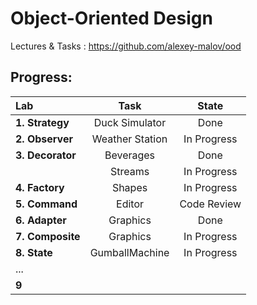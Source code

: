 # Object-Oriented Design

Lectures & Tasks : https://github.com/alexey-malov/ood

## Progress:

| Lab              | Task            | State       |
|:---------------- |:---------------:|:-----------:|
| **1. Strategy**  | Duck Simulator  | Done        |
| **2. Observer**  | Weather Station | In Progress |
| **3. Decorator** | Beverages       | Done        |
|                  | Streams         | In Progress |
| **4. Factory**   | Shapes          | In Progress |
| **5. Command**   | Editor          | Code Review |
| **6. Adapter**   | Graphics        | Done        |
| **7. Composite** | Graphics        | In Progress |
| **8. State**     | GumballMachine  | In Progress |
| ...              |                 |             |
| **9**            |                 |             |
